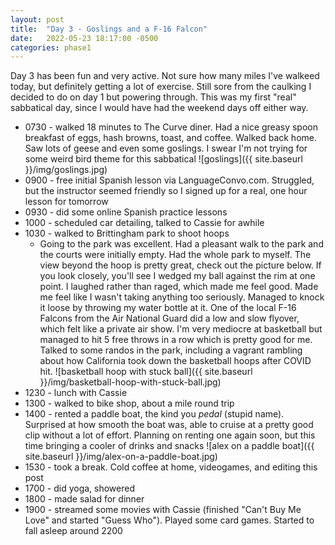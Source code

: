 ```yaml
---
layout: post
title:  "Day 3 - Goslings and a F-16 Falcon"
date:   2022-05-23 18:17:00 -0500
categories: phase1
---
```


Day 3 has been fun and very active. Not sure how many miles I've walkeed today, but definitely getting a lot of exercise. Still sore from
the caulking I decided to do on day 1 but powering through. This was my first "real" sabbatical day, since I would have had the weekend
days off either way. 

* 0730 - walked 18 minutes to The Curve diner. Had a nice greasy spoon breakfast of eggs, hash browns, toast, and coffee. Walked back home.
Saw lots of geese and even some goslings. I swear I'm not trying for some weird bird theme for this sabbatical
![goslings]({{ site.baseurl }}/img/goslings.jpg)
* 0900 - free initial Spanish lesson via LanguageConvo.com. Struggled, but the instructor seemed
friendly so I signed up for a real, one hour lesson for tomorrow
* 0930 - did some online Spanish practice lessons
* 1000 - scheduled car detailing, talked to Cassie for awhile
* 1030 - walked to Brittingham park to shoot hoops
    * Going to the park was excellent. Had a pleasant walk to the park and the courts were
initially empty. Had the whole park to myself. The view beyond the hoop is pretty great, check out the picture below.
If you look closely, you'll see I wedged my ball against the rim at one point. I laughed rather than raged, which made me feel good. Made
me feel like I wasn't taking anything too seriously. Managed to knock it loose by throwing my water bottle at it. One of the local F-16
Falcons from the Air National Guard did a low and slow flyover, which felt like a private air show. I'm very mediocre at basketball
but managed to hit 5 free throws in a row which is pretty good for me. Talked to some randos in the park, including a vagrant rambling about
how California took down the basketball hoops after COVID hit.
![basketball hoop with stuck ball]({{ site.baseurl }}/img/basketball-hoop-with-stuck-ball.jpg)
* 1230 - lunch with Cassie
* 1300 - walked to bike shop, about a mile round trip
* 1400 - rented a paddle boat, the kind you _pedal_ (stupid name). Surprised at how smooth the boat
was, able to cruise at a pretty good clip without a lot of effort. Planning on renting one again soon, but this time bringing a cooler of
drinks and snacks
![alex on a paddle boat]({{ site.baseurl }}/img/alex-on-a-paddle-boat.jpg)
* 1530 - took a break. Cold coffee at home, videogames, and editing this post
* 1700 - did yoga, showered
* 1800 - made salad for dinner
* 1900 - streamed some movies with Cassie (finished "Can't Buy Me Love" and started "Guess Who"). Played some card games. Started to fall
asleep around 2200
